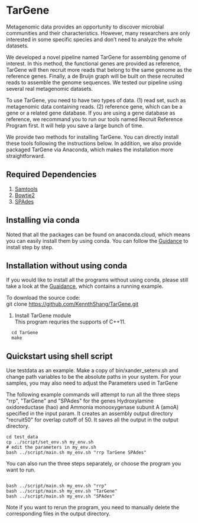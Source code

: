 # TarGene
Metagenomic data provides an opportunity to discover microbial communities and their characteristics. However, many researchers are only interested in some specific species and don’t need to analyze the whole datasets. 

We developed a novel pipeline named TarGene for assembling genome of interest. In this method, the functional genes are provided as reference, TarGene will then recruit more reads that belong to the same genome as the reference genes. Finally, a de Bruijn graph will be built on these recruited reads to assemble the genome sequences. We tested our pipeline using several real metagenomic datasets. 

To use TarGene, you need to have two types of data. (1) read set, such as metagenomic data containing reads. (2) reference gene, which can be a gene or a related gene database. If you are using a gene database as reference, we recommand you to run our tools named Recruit Reference Program first. It will help you save a large bunch of time. 

We provide two methods for installing TarGene. You can directly install these tools following the instructions below. In addition, we also provide packaged TarGene via Anaconda, which makes the installation more straightforward. 


## Required Dependencies
1. [Samtools](http://samtools.sourceforge.net/)
2. [Bowtie2](http://bowtie-bio.sourceforge.net/bowtie2/index.shtml)
3. [SPAdes](http://cab.spbu.ru/software/spades/)


## Installing via conda 
Noted that all the packages can be found on anaconda.cloud, which means you can easily install them by using conda. You can follow the [Guidance](https://github.com/KennthShang/TarGene/edit/master/README.md) to install step by step. 

## Installation without using conda
If you would like to install all the programs without using conda, please still take a look at the [Guaidance](https://github.com/chjiao/TAR-VIR/blob/master/Guidance%20for%20Installing%20PEHaplo%20and%20TAR-VIR.md), which contains a running example.

To download the source code:   
git clone https://github.com/KennthShang/TarGene.git

1. Install TarGene module   
This program requries the supports of C++11.   
```
  cd TarGene
  make    
```

## Quickstart using shell script
Use testdata as an example. Make a copy of bin/xander_setenv.sh and change path variables to be the absolute paths in your system. For your samples, you may also need to adjust the Parameters used in TarGene

The following example commands will attempt to run all the three steps "rrp", "TarGene" and "SPAdes" for the genes Hydroxylamine oxidoreductase (hao) and Ammonia monooxygenase subunit A (amoA) specified in the input param. It creates an assembly output directory "recruit50" for overlap cutoff of 50. It saves all the output in the output directory.

```
cd test_data
cp ../script/set_env.sh my_env.sh
# edit the parameters in my_env.sh 
bash ../script/main.sh my_env.sh "rrp TarGene SPAdes"
```

You can also run the three steps separately, or choose the program you want to run.
```

bash ../script/main.sh my_env.sh "rrp"
bash ../script/main.sh my_env.sh "TarGene"
bash ../script/main.sh my_env.sh "SPAdes"

```
Note if you want to rerun the program, you need to manually delete the corresponding files in the output directory. 
